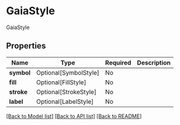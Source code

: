 # GaiaStyle

GaiaStyle

## Properties
| Name | Type | Required | Description |
| ------------ | ------------- | ------------- | ------------- |
**symbol** | Optional[SymbolStyle] | No |  |
**fill** | Optional[FillStyle] | No |  |
**stroke** | Optional[StrokeStyle] | No |  |
**label** | Optional[LabelStyle] | No |  |


[[Back to Model list]](../../../../README.md#models-v1-link) [[Back to API list]](../../../../README.md#apis-v1-link) [[Back to README]](../../../../README.md)
